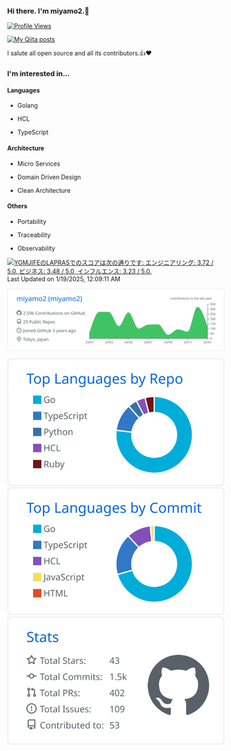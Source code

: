### Hi there. I'm miyamo2.👋

<!-- Total Profile Viewer -->
[![Profile Views](https://komarev.com/ghpvc/?username=miyamo2)](https://komarev.com/ghpvc/?username=miyamo2)
<!-- Total Qiita Posts -->
[![My Qiita posts](https://qiita-badge.apiapi.app/s/miyamo2/posts.svg)](http://qiita.com/miyamo2)

I salute all open source and all its contributors.👍❤️

### I'm interested in...

#### Languages

- Golang

- HCL

- TypeScript

#### Architecture

- Micro Services

- Domain Driven Design

- Clean Architecture

#### Others

- Portability

- Traceability

- Observability

<!--START_SECTION:lapras-card-->
<p ><a href="https://lapras.com/public/YGMJIFE" target="_blank" rel="noopener noreferrer"><img alt="YGMJIFEのLAPRASでのスコアは次の通りです: エンジニアリング: 3.72 / 5.0, ビジネス: 3.48 / 5.0, インフルエンス: 3.23 / 5.0." src="https://lapras-card-generator.vercel.app/api/svg?e=3.72&b=3.48&i=3.23&b1=%23020E27&b2=%230E5593&i1=%23030E21&i2=%231688BF&l=ja" width="400" ></a>  
Last Updated on 1/19/2025, 12:09:11 AM</p>
<!--END_SECTION:lapras-card-->

<!-- profile-summary-cards -->
[![miyamo2](https://raw.githubusercontent.com/miyamo2/miyamo2/main/profile-summary-card-output/github/0-profile-details.svg)](https://github.com/vn7n24fzkq/github-profile-summary-cards)

[![Top Languages by Repo](https://raw.githubusercontent.com/miyamo2/miyamo2/main/profile-summary-card-output/github/1-repos-per-language.svg)](https://github.com/vn7n24fzkq/github-profile-summary-cards) [![Top Languages by Commit](https://raw.githubusercontent.com/miyamo2/miyamo2/main/profile-summary-card-output/github/2-most-commit-language.svg)](https://github.com/vn7n24fzkq/github-profile-summary-cards)[![Stars](https://raw.githubusercontent.com/miyamo2/miyamo2/main/profile-summary-card-output/github/3-stats.svg)](https://github.com/vn7n24fzkq/github-profile-summary-cards)
